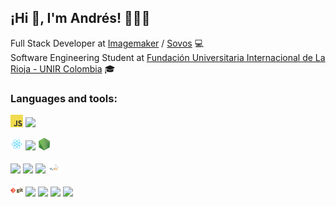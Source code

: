 <h2>¡Hi 👋, I'm Andrés! 👨🏻‍💻</h2>

<p>
  Full Stack Developer at <a href="https://www.imagemaker.com/?lang=en">Imagemaker</a> / <a href="https://sovos.com/co/">Sovos</a> 💻</br> 
  Software Engineering Student at <a href="https://colombia.unir.net/">Fundación Universitaria Internacional de La Rioja - UNIR Colombia</a> 🎓
</p>

<h3>Languages and tools:</h3>

<code><img height="20" weight="20" src="https://raw.githubusercontent.com/github/explore/80688e429a7d4ef2fca1e82350fe8e3517d3494d/topics/javascript/javascript.png"></code>
<code><img height="20" src="https://logodix.com/logo/773600.png"></code>

<code><img height="20" src="https://raw.githubusercontent.com/github/explore/80688e429a7d4ef2fca1e82350fe8e3517d3494d/topics/react/react.png"></code>
<code><img height="20" src="https://www.pngitem.com/pimgs/m/33-335825_-net-core-logo-png-transparent-png.png"></code>
<code><img height="20" src="https://raw.githubusercontent.com/github/explore/80688e429a7d4ef2fca1e82350fe8e3517d3494d/topics/nodejs/nodejs.png"></code>

<code><img height="20" src="https://upload.wikimedia.org/wikipedia/commons/thumb/2/29/Postgresql_elephant.svg/1985px-Postgresql_elephant.svg.png"></code>
<code><img height="20" src="https://user-images.githubusercontent.com/4249331/52232852-e2c4f780-28bd-11e9-835d-1e3cf3e43888.png"></code>
<code><img height="20" src="https://pbs.twimg.com/profile_images/1452637606559326217/GFz_P-5e_400x400.png"></code>
<code><img height="20" src="https://raw.githubusercontent.com/github/explore/80688e429a7d4ef2fca1e82350fe8e3517d3494d/topics/mysql/mysql.png"></code>

<code><img height="20" src="https://raw.githubusercontent.com/github/explore/80688e429a7d4ef2fca1e82350fe8e3517d3494d/topics/git/git.png"></code>
<code><img height="20" src="https://cdn.iconscout.com/icon/free/png-256/free-azure-devops-3628645-3029870.png"></code>
<code><img height="20" src="https://www.docker.com/wp-content/uploads/2022/03/vertical-logo-monochromatic.png"></code>
<code><img height="20" src="https://static-00.iconduck.com/assets.00/general-awscloud-icon-2048x2048-3trjae80.png"></code>
<code><img height="20" src="https://upload.wikimedia.org/wikipedia/commons/thumb/3/39/Kubernetes_logo_without_workmark.svg/2109px-Kubernetes_logo_without_workmark.svg.png"></code>

